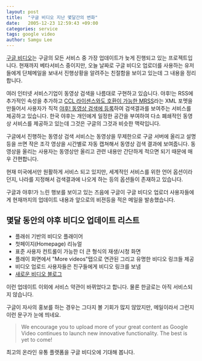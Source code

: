 ```yaml
---
layout: post
title:  "구글 비디오 지난 몇달간의 변화"
date:   2005-12-23 12:59:43 +09:00
categories: service
tags: google video
author: Samgu Lee
---
```

[구글 비디오](http://video.google.com/)는 구글의 모든 서비스 중 가장 업데이트가 늦게 진행되고 있는 프로젝트입니다. 현재까지 베타서비스 중이지만, 오늘 날짜로 구글 비디오 업로더를 사용하는 유저들에게 단체메일을 보내서 진행상황을 알려주는 친절함을 보이고 있는데 그 내용을 정리합니다.

여러 인터넷 서비스기업이 동영상 검색을 나름대로 구현하고 있습니다. 야후!는 RSS에 추가적인 속성을 추가하고 [CCL 라이센스와도 호환이 가능한 MRSS](http://search.yahoo.com/mrss)라는 XML 포멧을 만들어서 사용자가 직적 [야후! 동영상 검색에 등록](http://search.yahoo.com/mrss/submit)하여 검색결과를 보여주는 서비스를 제공하고 있습니다. 한국 야후는 개인에게 일정한 공간을 부여하여 다소 폐쇄적인 동영상 서비스를 제공하고 있는데 그것은 구글의 그것과 비슷한 맥락입니다.

구글에서 진행하는 동영상 검색 서비스는 동영상을 무제한으로 구글 서버에 올리고 설명등을 쓰면 작은 조각 영상을 시간별로 자동 캡쳐해서 동영상 검색 결과에 보여줍니다. 동영상을 올리는 사용자는 동영상만 올리고 관련 내용만 간단하게 적으면 되기 때문에 매우 간편합니다.

현재 미국에서만 원활하게 서비스 되고 있지만, 세계적인 서비스를 위한 언어 옵션이라던지, 나라를 지정해서 검색결과에 나오게 하는 등의 옵션들이 존재하고 있습니다.

구글과 야후!가 느린 행보를 보이고 있는 즈음에 구글이 구글 비디오 업로더 사용자들에게 현재까지의 업데이트 내용과 앞으로의 비젼등을 적은 메일을 발송했습니다.

## 몇달 동안의 야후 비디오 업데이트 리스트

- 플래쉬 기반의 비디오 플래이어
- 첫페이지(Homepage) 리뉴얼
- 표준 사용자 컨트롤이 가능한 더 큰 형식의 재생/시청 화면
- 플래이 화면에서 "More videos"탭으로 연관된 그리고 유명한 비디오 링크들 제공
- 비디오 업로드 사용자들은 친구들에게 비디오 링크를 보냄
- [새로운 비디오 블로그](http://googlevideo.blogspot.com/)

이런 업데이트 이외에 서비스 약관이 바뀌었다고 합니다. 물론 한글로는 아직 서비스되지 않습니다.

구글이 자사의 홍보를 하는 경우는 그다지 볼 기회가 많지 않았지만, 메일이라서 그런지 이런 문구가 눈에 띄네요.

> We encourage you to upload more of your great content as Google Video continues
to launch new innovative functionality. The best is yet to come!

최고의 온라인 유통 플랫폼을 구글 비디오에 기대해 봅니다.
